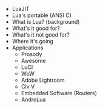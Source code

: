   * LuaJIT
  * Lua's portable (ANSI C)
  * What is Lua? (background)
  * What's it good for?
  * What's it not good for?
  * Where it's going
  * Applications
    * Prosody
    * Awesome
    * LuCI
    * WoW
    * Adobe Lightroom
    * Civ V
    * Embedded Software (Routers)
    * AndroLua
